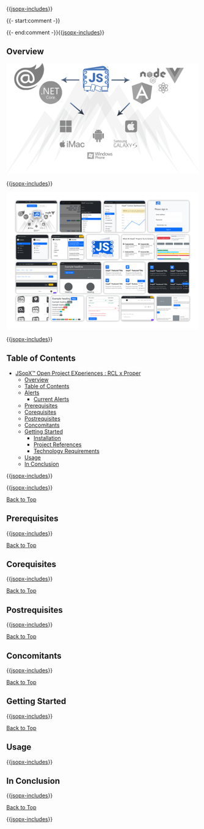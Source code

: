﻿{{[jsopx-includes](jsopx.RCLxProper/Master/p1/v1/Includes/Template/README/Header.md)}}

{{- start:comment -}}
<!-- START JSOPX NOVA DOCX HEADER
group: 'JSopX Git Hub Repositories'
subGroup: 'JSopX RCL Proper Razor Class Library'
isDraft: false
isProductionReady: true
toc: true
END JSOPX NOVA DOCX HEADER -->
{{- end:comment -}}{{[jsopx-includes](AllGlobal/Master/Includes/Common/Draft-Notice.md)}}

## Overview

![JSopX™ Open Project EXperiences Collection of Projects](https://github.com/JasonSilvestri/JSopX.BridgeTooFar/blob/master/JSopX.BridgeTooFar/doc-assets/JsopX-Splash-Screen-v-0.png)

{{[jsopx-includes](jsopx.RCLxProper/Master/p1/v1/Includes/Template/README/Overview.md)}}

![JSopX™ Open Project EXperiences Assets Projects](https://github.com/JasonSilvestri/JSopX.BridgeTooFar/blob/master/JSopX.BridgeTooFar/doc-assets/bootstrap-themes.png)


{{[jsopx-includes](AllGlobal/Master/Includes/Common/Current-Phase.md)}}

## Table of Contents

- [JSopX™ Open Project EXperiences : RCL x Proper](#jsopx-open-project-experiences--rcl-x-proper)
  - [Overview](#overview)
  - [Table of Contents](#table-of-contents)
  - [Alerts](#alerts)
    - [Current Alerts](#current-alerts)
  - [Prerequisites](#prerequisites)
  - [Corequisites](#corequisites)
  - [Postrequisites](#postrequisites)
  - [Concomitants](#concomitants)
  - [Getting Started](#getting-started)
    - [Installation](#rclxproper--installation)
    - [Project References](#rclxproper--project-references)  
    - [Technology Requirements](#rclxproper--technology-requirements)  
  - [Usage](#usage)
  - [In Conclusion](#in-conclusion)


{{[jsopx-includes](AllGlobal/Master/Includes/Common/Alerts.md)}}

{{[jsopx-includes](AllGlobal/Master/Includes/Common/Alerts-Current.md)}}

[Back to Top](#table-of-contents)

## Prerequisites

{{[jsopx-includes](jsopx.RCLxProper/Master/p1/v1/Includes/Template/README/Prerequisites.md)}}

[Back to Top](#table-of-contents)

## Corequisites

{{[jsopx-includes](jsopx.RCLxProper/Master/p1/v1/Includes/Template/README/Corequisites.md)}}

[Back to Top](#table-of-contents)

## Postrequisites

{{[jsopx-includes](jsopx.RCLxProper/Master/p1/v1/Includes/Template/README/Postrequisites.md)}}

[Back to Top](#table-of-contents)

## Concomitants

{{[jsopx-includes](jsopx.RCLxProper/Master/p1/v1/Includes/Template/README/Concomitants.md)}}

[Back to Top](#table-of-contents)

## Getting Started

{{[jsopx-includes](jsopx.RCLxProper/Master/p1/v1/Includes/Template/README/GettingStarted.md)}}

[Back to Top](#table-of-contents)

## Usage

{{[jsopx-includes](jsopx.RCLxProper/Master/p1/v1/Includes/Template/README/Usage.md)}}

## In Conclusion

{{[jsopx-includes](jsopx.RCLxProper/Master/p1/v1/Includes/Template/README/InConclusion.md)}}

[Back to Top](#table-of-contents)

{{[jsopx-includes](AllGlobal/Master/Includes/Layout/Footer.md)}}
